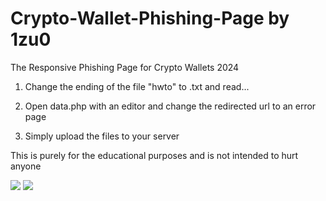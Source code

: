 # Crypto-Wallet-Phishing-Page by 1zu0
The Responsive Phishing Page for Crypto Wallets 2024

1. Change the ending of the file "hwto" to .txt and read...

2. Open data.php with an editor and change the redirected url to an error page

3. Simply upload the files to your server

This is purely for the educational purposes and is not intended to hurt anyone

<img src="https://i.imgur.com/U28SpdB.jpeg">

<img src="https://i.imgur.com/9roQK4z.jpeg">
